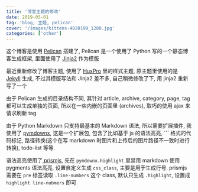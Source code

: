 ```yaml
---
title: '博客主题的修改'
date: 2019-05-01
tag: 'blog, 主题, pelican'
cover: '/images/kittens-4020199_1280.jpg'
categories: ['other']
---
```


这个博客是使用 [Pelican](http://getpelican.com) 搭建了, Pelican 是一个使用了 Python 写的一个静态博客生成框架, 里面使用了 [Jinja2](http://jinja.pocoo.org/) 作为模版

最近重新修改了博客主题, 使用了 [HuxPro](http://huangxuan.me/) 里的样式主题, 原主题里使用的是 [Jekyll](https://jekyllrb.com/) 生成, 不过其模版写法和 Jinja2 差不多, 自己稍微修改了下, 用 jinja2 重新写了一个

由于 Pelican 生成的目录结构不同, 其针对 article, archive, category, page, tag 都可以生成单独的页面, 所以在一些内嵌的页面里 (archives), 取巧的使用 ajax 来请求刷新 tag

由于 Python Markdown 只支持最基本的 Markdown 语法, 所以需要扩展插件, 我使用了 [pymdownx](https://facelessuser.github.io/pymdown-extensions/), 这是一个扩展包, 包含了比如基于 js 的语法高亮, ``` 格式的代码标记, 路径转换(这个在写 markdown 时图片和上传后的图片路径不一致时进行转换), todo-list 等等.

语法高亮使用了[ prismjs](https://prismjs.com/), 先在 `pymdownx.highlight` 里禁用 markdown 使用 pygments 语法高亮, 设置自定义生成 `css_class`, 主要是用于生成行号. prismjs 需要在 `pre` 标签读取 `.line-numbers` 这个 class, 默认只生成 `.highlight`, 设置成 `highlight line-nubmers` 即可
